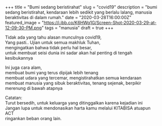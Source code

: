 +++
title = "Bumi sedang beristirahat"
slug = "covid19"
description = "bumi sedang beristirahat, kendaraan lebih sedikit yang berlalu lalang, manusia beraktivitas di dalam rumah."
date = "2020-03-28T16:00:00Z"
featured_image = "https://i.ibb.co/K6HWq1G/Screen-Shot-2020-03-29-at-12-09-30-PM.png"
tags = "manusia"
draft = true
+++ 

Tidak ada yang tahu alasan munculnya covid19,   
Yang pasti.. Ujian untuk semua makhluk Tuhan,  
mengingatkan bahwa tidak perlu hal besar,   
untuk membuat seisi dunia ini sadar akan hal penting di tengah kesibukannya

Ini juga cara alam,   
membuat bumi yang terus dipijak lebih tenang  
membuat udara yang tercemar, mengistirahatkan semua kendaraan  
membuat manusia yang sibuk beraktivitas, tenang sejenak, berpikir merenung di bawah atapnya

Catatan:  
Turut bersedih, untuk keluarga yang ditinggalkan karena kejadian ini  
Jangan lupa untuk mendonasikan harta kamu melalui KITABISA atuapun ACT  
ringankan beban orang lain.